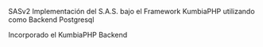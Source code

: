 SASv2
Implementación del S.A.S. bajo el Framework KumbiaPHP utilizando como Backend Postgresql

Incorporado el KumbiaPHP Backend
